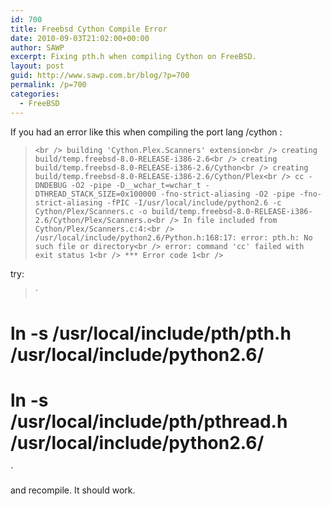 ```yaml
---
id: 700
title: Freebsd Cython Compile Error
date: 2010-09-03T21:02:00+00:00
author: SAWP
excerpt: Fixing pth.h when compiling Cython on FreeBSD.
layout: post
guid: http://www.sawp.com.br/blog/?p=700
permalink: /p=700
categories:
  - FreeBSD
---
```

If you had an error like this when compiling the port lang /cython :

> `<br />
building 'Cython.Plex.Scanners' extension<br />
creating build/temp.freebsd-8.0-RELEASE-i386-2.6<br />
creating build/temp.freebsd-8.0-RELEASE-i386-2.6/Cython<br />
creating build/temp.freebsd-8.0-RELEASE-i386-2.6/Cython/Plex<br />
cc -DNDEBUG -O2 -pipe -D__wchar_t=wchar_t -DTHREAD_STACK_SIZE=0x100000 -fno-strict-aliasing -O2 -pipe -fno-strict-aliasing -fPIC -I/usr/local/include/python2.6 -c Cython/Plex/Scanners.c -o build/temp.freebsd-8.0-RELEASE-i386-2.6/Cython/Plex/Scanners.o<br />
In file included from Cython/Plex/Scanners.c:4:<br />
/usr/local/include/python2.6/Python.h:168:17: error: pth.h: No such file or directory<br />
error: command 'cc' failed with exit status 1<br />
*** Error code 1<br />
` 

try:

> `<br />
# ln -s /usr/local/include/pth/pth.h /usr/local/include/python2.6/<br />
# ln -s /usr/local/include/pth/pthread.h /usr/local/include/python2.6/<br />
` 

and recompile. It should work.

